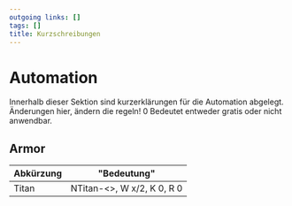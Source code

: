 ```yaml
---
outgoing links: []
tags: []
title: Kurzschreibungen
---
```

# Automation
Innerhalb dieser Sektion sind kurzerklärungen für die Automation abgelegt. Änderungen hier, ändern die regeln!
0 Bedeutet entweder gratis oder nicht anwendbar.
## Armor
|Abkürzung|"Bedeutung"|
|---|---
|Titan |NTitan-<>, W x/2, K 0, R 0 |
